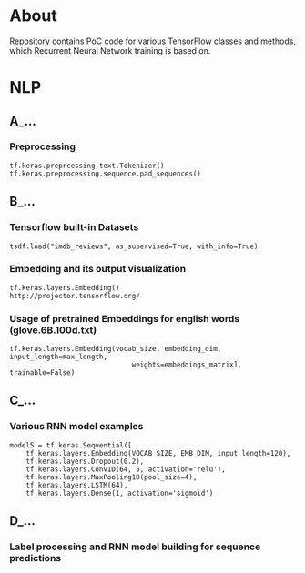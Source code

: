 # About

Repository contains PoC code for various TensorFlow classes and methods, which Recurrent Neural Network training is based on.

# NLP

## A_...

### Preprocessing
```
tf.keras.preprcessing.text.Tokenizer()
tf.keras.preprocessing.sequence.pad_sequences()
```


## B_...

### Tensorflow built-in Datasets
```
tsdf.load("imdb_reviews", as_supervised=True, with_info=True)
```
### Embedding and its output visualization
```
tf.keras.layers.Embedding()
http://projector.tensorflow.org/
```

### Usage of pretrained Embeddings for english words (glove.6B.100d.txt)
```
tf.keras.layers.Embedding(vocab_size, embedding_dim, input_length=max_length,
                              weights=embeddings_matrix], trainable=False)

```

## C_...

### Various RNN model examples
```
model5 = tf.keras.Sequential([
    tf.keras.layers.Embedding(VOCAB_SIZE, EMB_DIM, input_length=120),
    tf.keras.layers.Dropout(0.2),
    tf.keras.layers.Conv1D(64, 5, activation='relu'),
    tf.keras.layers.MaxPooling1D(pool_size=4),
    tf.keras.layers.LSTM(64),
    tf.keras.layers.Dense(1, activation='sigmoid')
```

## D_...

### Label processing and RNN model building for sequence predictions
```
```